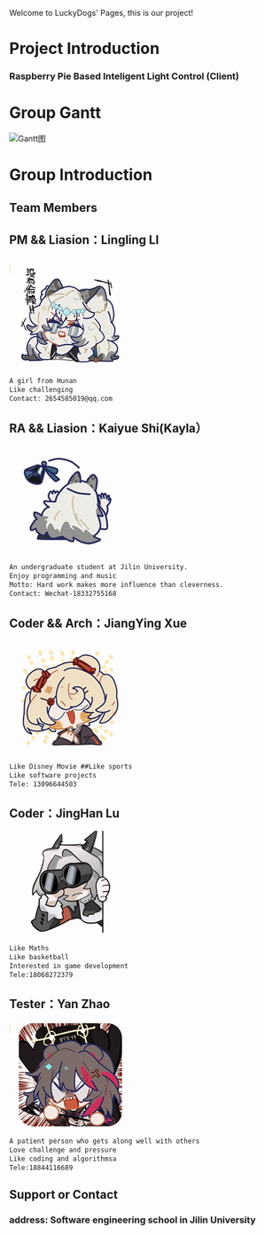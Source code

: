 Welcome to LuckyDogs' Pages, this is our project!

# Project Introduction
### Raspberry Pie Based Inteligent Light Control (Client)

# Group Gantt

![Gantt图](Gantt图.png)



# Group Introduction
## Team Members

## PM && Liasion：Lingling LI
![](headjpg/5917F4997B958B4FD4A6BF498AFF0F43.jpg)

```
A girl from Hunan 
Like challenging
Contact: 2654585019@qq.com
```

## RA && Liasion：Kaiyue Shi(Kayla）
![](headjpg/510AB4F909E06535539C2C7DE0B72BC1.jpg)
```
An undergraduate student at Jilin University. 
Enjoy programming and music 
Motto: Hard work makes more influence than cleverness.
Contact: Wechat-18332755168
```

## Coder && Arch：JiangYing Xue
![](headjpg/9A8DD309FE43C93E96F3D110DA4F828A.jpg)
```
Like Disney Movie ##Like sports
Like software projects
Tele: 13096644503
```


## Coder：JingHan Lu
![](headjpg/74C0E0752D6ED7E06EE53E4E694F1346.jpg)
```
Like Maths 
Like basketball 
Interested in game development
Tele:18068272379
```

## Tester：Yan Zhao
![](headjpg/55CEABF5302872E7F1C3DFFDF4D78179.jpg)
```
A patient person who gets along well with others 
Love challenge and pressure
Like coding and algorithmsa
Tele:18844116689
```





## Support or Contact

### address: Software engineering school in Jilin University
